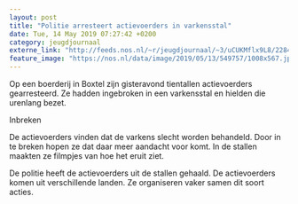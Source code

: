 ```yaml
---
layout: post
title: "Politie arresteert actievoerders in varkensstal"
date: Tue, 14 May 2019 07:27:42 +0200
category: jeugdjournaal
externe_link: "http://feeds.nos.nl/~r/jeugdjournaal/~3/uCUKMflx9L8/2284521"
feature_image: "https://nos.nl/data/image/2019/05/13/549757/1008x567.jpg"
---
```


<p>Op een boerderij in Boxtel zijn gisteravond tientallen actievoerders gearresteerd. Ze hadden ingebroken in een varkensstal en hielden die urenlang bezet.</p>
<p>Inbreken</p>
<p>De actievoerders vinden dat de varkens slecht worden behandeld. Door in te breken hopen ze dat daar meer aandacht voor komt. In de stallen maakten ze filmpjes van hoe het eruit ziet.</p>
<p>De politie heeft de actievoerders uit de stallen gehaald. De actievoerders komen uit verschillende landen. Ze organiseren vaker samen dit soort acties.</p><img src="http://feeds.feedburner.com/~r/jeugdjournaal/~4/uCUKMflx9L8" height="1" width="1" alt=""/>
